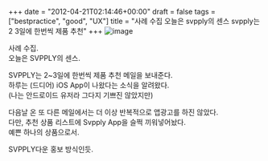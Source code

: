 +++
date = "2012-04-21T02:14:46+00:00"
draft = false
tags = ["bestpractice", "good", "UX"]
title = "사례 수집 오늘은 svpply의 센스 svpply는 2 3일에 한번씩 제품 추천"
+++
![image](/tumblr_img/2012-04-21--svpply-svpply-2-3-/876fe043574abc3ba783e21e7121908029967c89bb201af23a65d168ecf717f3.png)



사례 수집.  
오늘은 SVPPLY의 센스.

SVPPLY는 2~3일에 한번씩 제품 추천 메일을 보내준다.  
하루는 (드디어) iOS App이 나왔다는 소식을 알려왔다.  
(나는 안드로이드 유저라 그다지 기쁘진 않았지만)

다음날 온 또 다른 메일에서는 더 이상 반복적으로 앱광고를 하진 않았다.  
다만, 추천 상품 리스트에 Svpply App을 슬쩍 끼워넣어놨다.  
예쁜 하나의 상품으로서.

SVPPLY다운 홍보 방식인듯.
